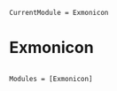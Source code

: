 ```@meta
CurrentModule = Exmonicon
```

# Exmonicon

```@index
```

```@autodocs
Modules = [Exmonicon]
```
